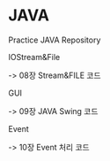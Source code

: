 # JAVA
Practice JAVA Repository



IOStream&File

  -> 08장 Stream&FILE 코드

GUI

  -> 09장 JAVA Swing 코드

Event

  -> 10장 Event 처리 코드
